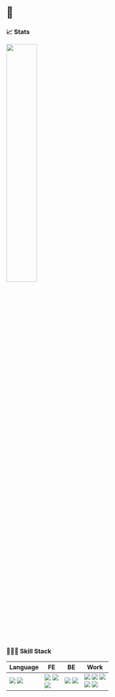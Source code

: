# 👋

### 📈 Stats

<img src="https://github-readme-stats.vercel.app/api?username=whistleJs&theme=dracula&show_icons=true" width="40%" />

### 🧑🏻‍💻 Skill Stack

| Language | FE | BE | Work |
| -------- | -- | -- | ---- |
| <img src="https://img.shields.io/badge/JavaScript-f7df11?style=flat-square&logo=Javascript&logoColor=white" /> <img src="https://img.shields.io/badge/TypeScript-007AFF?style=flat-square&logo=Typescript&logoColor=white" /> | <img src="https://img.shields.io/badge/Vue.js-41B883?style=flat-square&logo=Vue.js&logoColor=white" /> <img src="https://img.shields.io/badge/React-61DAFB?style=flat-square&logo=React&logoColor=white" /><br /> <img src="https://img.shields.io/badge/Redux-764ABC?style=flat-square&logo=Redux&logoColor=white" /> | <img src="https://img.shields.io/badge/Spring Boot-80EA6E?style=flat-square&logo=Spring Boot&logoColor=white" /> <img src="https://img.shields.io/badge/MySQL-3E6E93?style=flat-square&logo=MySQL&logoColor=white" /> | <img src="https://img.shields.io/badge/Jira Software-0052CC?style=flat-square&logo=Jira Software&logoColor=white" /> <img src="https://img.shields.io/badge/Confluence-0052CC?style=flat-square&logo=Confluence&logoColor=white" /> <img src="https://img.shields.io/badge/Bitbucket-0052CC?style=flat-square&logo=Bitbucket&logoColor=white" /><br /> <img src="https://img.shields.io/badge/Slack-611F69?style=flat-square&logo=Slack&logoColor=white" /> <img src="https://img.shields.io/badge/Git-F34C28?style=flat-square&logo=Git&logoColor=white" />
